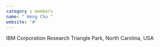 ```yaml
---
category : members
name: " Heng Chu " 
website: '#'
---
```

IBM Corporation
Research Triangle Park, North Carolina, USA

